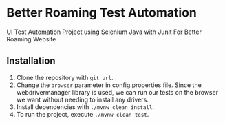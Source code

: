 # Better Roaming Test Automation

UI Test Automation Project using Selenium Java with Junit For Better Roaming Website


## Installation

1. Clone the repository with `git url`.
2. Change the `browser` parameter in config.properties file. Since the webdrivermanager library is used, we can run our tests on the browser we want without needing to install any drivers.
3. Install dependencies with `./mvnw clean install`.
4. To run the project, execute `./mvnw clean test`.

